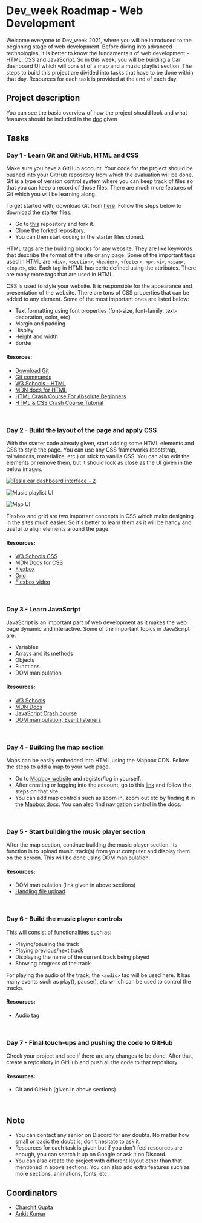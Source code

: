 # Dev_week Roadmap - Web Development

Welcome everyone to Dev_week 2021, where you will be introduced to the beginning stage of web development. Before diving into advanced technologies, it is better to know the fundamentals of web development - HTML, CSS and JavaScript.
So in this week, you will be building a Car dashboard UI which will consist of a map and a music playlist section. The steps to build this project are divided into tasks that have to be done within that day. Resources for each task is provided at the end of each day.


## Project description

You can see the basic overview of how the project should look and what features should be included in the [doc](https://docs.google.com/document/d/1BDKkcUXrMFTwtLokGZoCyj8S83iTMU5ziApeieMPo1o/edit?usp=sharing) given

## Tasks

### Day 1 - Learn Git and GitHub, HTML and CSS

Make sure you have a GitHub account. Your code for the project should be pushed into your GitHub repository from which the evaluation will be done. Git is a type of version control system where you can keep track of files so that you can keep a record of those files. There are much more features of Git which you will be learning along.

To get started with, download Git from [here](https://git-scm.com/downloads). Follow the steps below to download the starter files:

- Go to [this](https://github.com/EEESocbitmesra/DEV_WEEK_2021_WEBD) repository and fork it.
- Clone the forked repository.
- You can then start coding in the starter files cloned.

HTML tags are the building blocks for any website. They are like keywords that describe the format of the site or any page. Some of the important tags used in HTML are `<div>`, `<section>`, `<header>`, `<footer>`, `<p>`, `<i>`, `<span>`, `<input>`, etc. Each tag in HTML has certe defined using the attributes. There are many more tags that are used in HTML.

CSS is used to style your website. It is responsible for the appearance and presentation of the website. There are tons of CSS properties that can be added to any element. Some of the most important ones are listed below:

- Text formatting using font properties (font-size, font-family, text-decoration, color, etc)
- Margin and padding
- Display
- Height and width
- Border

#### Resorces:

- [Download Git](https://git-scm.com/downloads)
- [Git commands](https://www.youtube.com/watch?v=SWYqp7iY_Tc)
- [W3 Schools - HTML](https://www.w3schools.com/html/)
- [MDN docs for HTML](https://developer.mozilla.org/en-US/docs/Web/HTML)
- [HTML Crash Course For Absolute Beginners](https://www.youtube.com/watch?v=UB1O30fR-EE)
- [HTML & CSS Crash Course Tutorial](https://www.youtube.com/playlist?list=PL4cUxeGkcC9ivBf_eKCPIAYXWzLlPAm6G)

<br>

### Day 2 - Build the layout of the page and apply CSS

With the starter code already given, start adding some HTML elements and CSS to style the page. You can use any CSS frameworks (bootstrap, tailwindcss, materialize, etc.) or stick to vanilla CSS. You can also edit the elements or remove them, but it should look as close as the UI given in the below images.

[![Tesla car dashboard interface - 2](https://techcrunch.com/wp-content/uploads/2017/08/tesla-model-3-in-car-ux.jpg?w=730&crop=1)](https://techcrunch.com/wp-content/uploads/2017/08/tesla-model-3-in-car-ux.jpg?w=730&crop=1)

![Music playlist UI](https://res.cloudinary.com/drnu1myuq/image/upload/v1626023126/dev-week-2021/Music_playlist_atd86r.png)

![Map UI](https://res.cloudinary.com/drnu1myuq/image/upload/v1626023385/dev-week-2021/Map_fr9qa1.png)

Flexbox and grid are two important concepts in CSS which make designing in the sites much easier. So it's better to learn them as it will be handy and useful to align elements around the page.

#### Resources:

- [W3 Schools CSS](https://www.w3schools.com/css/)
- [MDN Docs for CSS](https://developer.mozilla.org/en-US/docs/Web/CSS)
- [Flexbox](https://css-tricks.com/snippets/css/a-guide-to-flexbox/)
- [Grid](https://css-tricks.com/snippets/css/complete-guide-grid/)
- [Flexbox video](https://www.youtube.com/watch?v=fYq5PXgSsbE)

<br>

### Day 3 - Learn JavaScript

JavaScript is an important part of web development as it makes the web page dynamic and interactive. Some of the important topics in JavaScript are:

- Variables
- Arrays and its methods
- Objects
- Functions
- DOM manipulation

#### Resources:

- [W3 Schools](https://www.w3schools.com/js/)
- [MDN Docs](https://developer.mozilla.org/en-US/docs/Learn/JavaScript)
- [JavaScript Crash course](https://www.youtube.com/watch?v=hdI2bqOjy3c)
- [DOM manipulation, Event listeners](https://www.youtube.com/watch?v=y17RuWkWdn8)

<br>

### Day 4 - Building the map section

Maps can be easily embedded into HTML using the Mapbox CDN. Follow the steps to add a map to your web page.

- Go to [Mapbox website](https://www.mapbox.com/) and register/log in yourself.
- After creating or logging into the account, go to this [link](https://www.mapbox.com/install/js/cdn-install/) and follow the steps on that site.
- You can add map controls such as zoom in, zoom out etc by finding it in the [Mapbox docs](https://docs.mapbox.com/mapbox-gl-js/). You can also find navigation control in the docs.

<br>

### Day 5 - Start building the music player section

After the map section, continue building the music player section. Its function is to upload music track(s) from your computer and display them on the screen. This will be done using DOM manipulation.

#### Resources:

- DOM manipulation (link given in above sections)
- [Handling file upload](https://developer.mozilla.org/en-US/docs/Web/API/File/Using_files_from_web_applications)

<br>

### Day 6 - Build the music player controls

This will consist of functionalities such as:

- Playing/pausing the track
- Playing previous/next track
- Displaying the name of the current track being played
- Showing progress of the track

For playing the audio of the track, the `<audio>` tag will be used here. It has many events such as play(), pause(), etc which can be used to control the tracks.

#### Resources:

- [Audio tag](https://developer.mozilla.org/en-US/docs/Web/HTML/Element/audio)

<br>

### Day 7 - Final touch-ups and pushing the code to GitHub

Check your project and see if there are any changes to be done. After that, create a repository in GitHub and push all the code to that repository.

#### Resources:

- Git and GitHub (given in above sections)

<br>

## Note

- You can contact any senior on Discord for any doubts. No matter how small or basic the doubt is, don't hesitate to ask it.
- Resources for each task is given but if you don't feel resources are enough, you can search it up on Google or ask it on Discord.
- You can also create the project with different layout other than that mentioned in above sections. You can also add extra features such as more sections, animations, fonts, etc.

## Coordinators

- [Charchit Gupta](https://github.com/charchitg)
- [Ankit Kumar](https://github.com/ankitk26)
